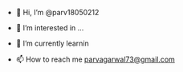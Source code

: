 - 👋 Hi, I’m @parv18050212
- 👀 I’m interested in ...
- 🌱 I’m currently learnin

- 📫 How to reach me parvagarwal73@gmail.com

<!---
parv18050212/parv18050212 is a ✨ special ✨ repository because its `README.md` (this file) appears on your GitHub profile.
You can click the Preview link to take a look at your changes.
--->
